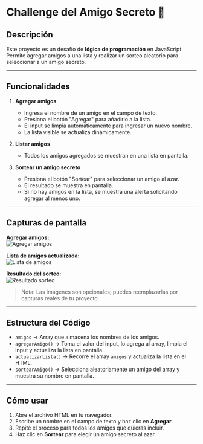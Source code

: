 # Challenge del Amigo Secreto  🎁

## Descripción
Este proyecto es un desafío de **lógica de programación** en JavaScript.  
Permite agregar amigos a una lista y realizar un sorteo aleatorio para seleccionar a un amigo secreto.

---

## Funcionalidades

1. **Agregar amigos**
   - Ingresa el nombre de un amigo en el campo de texto.
   - Presiona el botón "Agregar" para añadirlo a la lista.
   - El input se limpia automáticamente para ingresar un nuevo nombre.
   - La lista visible se actualiza dinámicamente.

2. **Listar amigos**
   - Todos los amigos agregados se muestran en una lista en pantalla.
   
3. **Sortear un amigo secreto**
   - Presiona el botón "Sortear" para seleccionar un amigo al azar.
   - El resultado se muestra en pantalla.
   - Si no hay amigos en la lista, se muestra una alerta solicitando agregar al menos uno.

---

## Capturas de pantalla

**Agregar amigos:**  
![Agregar amigos]()

**Lista de amigos actualizada:**  
![Lista de amigos]()

**Resultado del sorteo:**  
![Resultado sorteo]()

> Nota: Las imágenes son opcionales; puedes reemplazarlas por capturas reales de tu proyecto.

---

## Estructura del Código

- `amigos` → Array que almacena los nombres de los amigos.  
- `agregarAmigo()` → Toma el valor del input, lo agrega al array, limpia el input y actualiza la lista en pantalla.  
- `actualizarLista()` → Recorre el array `amigos` y actualiza la lista en el HTML.  
- `sortearAmigo()` → Selecciona aleatoriamente un amigo del array y muestra su nombre en pantalla.

---

## Cómo usar

1. Abre el archivo HTML en tu navegador.  
2. Escribe un nombre en el campo de texto y haz clic en **Agregar**.  
3. Repite el proceso para todos los amigos que quieras incluir.  
4. Haz clic en **Sortear** para elegir un amigo secreto al azar. 
